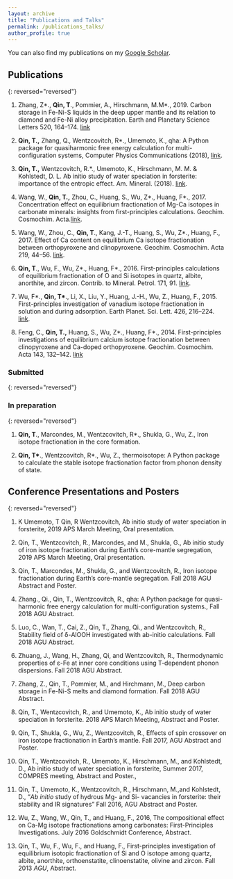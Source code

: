 ```yaml
---
layout: archive
title: "Publications and Talks"
permalink: /publications_talks/
author_profile: true
---
```




You can also find my publications on my [Google Scholar](https://scholar.google.com/citations?user=8MdM3eoAAAAJ&hl=en&authuser=1).

## Publications

{: reversed="reversed"}

1. Zhang, Z\*., **Qin, T**., Pommier, A., Hirschmann, M.M\*., 2019. Carbon storage in Fe-Ni-S liquids in the deep upper mantle and its relation to diamond and Fe-Ni alloy  precipitation. Earth and Planetary Science Letters 520, 164–174. [link](https://doi.org/10.1016/j.epsl.2019.05.039)

1. **Qin, T.,** Zhang, Q., Wentzcovitch, R*., Umemoto, K., qha: A Python package for quasiharmonic free energy calculation for multi-configuration systems, ﻿Computer Physics Communications (2018),  [link](https://doi.org/10.1016/j.cpc.2018.11.003).

1. **Qin, T.,** Wentzcovitch, R.*., Umemoto, K., Hirschmann, M. M. & Kohlstedt, D. L. Ab initio study of water speciation in forsterite: importance of the entropic effect. Am. Mineral. (2018). [link](doi:10.2138/am-2018-6262).

1. Wang, W., **Qin, T.,** Zhou, C., Huang, S., Wu, Z*., Huang, F*., 2017. Concentration effect on equilibrium fractionation of Mg-Ca isotopes in carbonate minerals: insights from first-principles calculations. Geochim. Cosmochim. Acta.[link](http://dx.doi.org/10.1016/j.gca.2017.03.023).

1. Wang, W., Zhou, C., **Qin, T**., Kang, J.-T., Huang, S., Wu, Z*., Huang, F., 2017. Effect of Ca content on equilibrium Ca isotope fractionation between orthopyroxene and clinopyroxene. Geochim. Cosmochim. Acta 219, 44–56. [link](https://doi.org/10.1016/j.gca.2017.09.022). 

1. **Qin, T**., Wu, F., Wu, Z*., Huang, F*., 2016. First-principles calculations of equilibrium fractionation of O and Si isotopes in quartz, albite, anorthite, and zircon. Contrib. to Mineral. Petrol. 171, 91. [link](doi:10.1007/s00410-016-1303-3).

1. Wu, F*., **Qin, T\***., Li, X., Liu, Y., Huang, J.-H., Wu, Z., Huang, F., 2015. First-principles investigation of vanadium isotope fractionation in solution and during adsorption. Earth Planet. Sci. Lett. 426, 216–224. [link](doi:10.1016/j.epsl.2015.06.048).

1. Feng, C., **Qin, T.,** Huang, S., Wu, Z*., Huang, F*., 2014. First-principles investigations of equilibrium calcium isotope fractionation between clinopyroxene and Ca-doped orthopyroxene. Geochim. Cosmochim. Acta 143, 132–142. [link](doi:10.1016/j.gca.2014.06.002)

### Submitted


{: reversed="reversed"}



### In preparation


{: reversed="reversed"}


1. **Qin, T**., Marcondes, M., Wentzcovitch, R*., Shukla, G., Wu, Z., Iron isotope fractionation in the core formation.

2. **Qin, T\***., Wentzcovitch, R*., Wu, Z., thermoisotope: A Python package to calculate the stable isotope fractionation factor from phonon density of state.

## Conference Presentations and Posters

{: reversed="reversed"}

1. K Umemoto, T Qin, R Wentzcovitch, Ab initio study of water speciation in forsterite, 2019 APS March Meeting, Oral presentation.
1. Qin, T., Wentzcovitch, R., Marcondes, and M., Shukla, G., Ab initio study of iron isotope fractionation during Earth’s core-mantle segregation, 2019 APS March Meeting, Oral presentation.

1. Qin, T., Marcondes, M., Shukla, G., and Wentzcovitch, R., Iron isotope fractionation during Earth’s core-mantle segregation. Fall 2018 AGU Abstract and Poster.

1. Zhang., Qi., Qin, T., Wentzcovitch, R., qha: A Python package for quasi-harmonic free energy calculation for multi-configuration systems., Fall 2018 AGU Abstract.

1. Luo, C., Wan, T., Cai, Z., Qin, T., Zhang, Qi., and Wentzcovitch, R., Stability field of δ-AlOOH investigated with ab-initio calculations. Fall 2018 AGU Abstract.

1. Zhuang, J., Wang, H., Zhang, Qi, and Wentzcovitch, R., Thermodynamic properties of ε-Fe at inner core conditions using T-dependent phonon dispersions. Fall 2018 AGU Abstract.

1. Zhang, Z., Qin, T., Pommier, M., and Hirchmann, M., Deep carbon storage in Fe-Ni-S melts and diamond formation. Fall 2018 AGU Abstract. 

1. Qin, T., Wentzcovitch, R., and Umemoto, K., Ab initio study of water speciation in forsterite. 2018 APS March Meeting, Abstract and Poster.

1. Qin, T., Shukla, G., Wu, Z., Wentzcovitch, R., Effects of spin crossover on iron isotope fractionation in Earth’s mantle. Fall 2017, AGU Abstract and Poster.

1. Qin, T., Wentzcovitch, R., Umemoto, K., Hirschmann, M., and Kohlstedt, D., Ab initio study of water speciation in forsterite, Summer 2017, COMPRES meeting, Abstract and Poster., 

1. Qin, T., Umemoto, K., Wentzcovitch, R., Hirschmann, M.,and  Kohlstedt, D., “*Ab initio* study of hydrous Mg- and Si- vacancies in forsterite: their stability and IR signatures” Fall 2016, AGU Abstract and Poster.

1. Wu, Z., Wang, W., Qin, T., and Huang, F., 2016, The compositional effect on Ca-Mg isotope fractionations among carbonates: First-Principles Investigations. July 2016 Goldschmidt Conference, Abstract.

1. Qin, T., Wu, F., Wu, F., and Huang, F.,  First-principles investigation of equilibrium isotopic fractionation of Si and O isotope among quartz, albite, anorthite, orthoenstatite, clinoenstatite, olivine and zircon. Fall 2013 *AGU*, Abstract.
